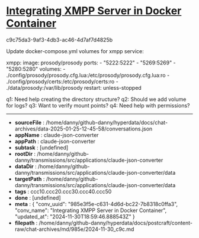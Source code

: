 # [Integrating XMPP Server in Docker Container](https://claude.ai/chat/985e3f5e-c631-4d6d-bc22-7b8318c0ffa3)

c9c75da3-9af3-4db3-ac46-4d7af7d4825b

 Update docker-compose.yml volumes for xmpp service:

<antArtifact identifier="docker-compose" type="application/vnd.ant.code" language="yaml" title="Updated Docker Compose">
  xmpp:
    image: prosody/prosody
    ports:
      - "5222:5222"
      - "5269:5269"
      - "5280:5280"
    volumes:
      - ./config/prosody/prosody.cfg.lua:/etc/prosody/prosody.cfg.lua:ro
      - ./config/prosody/certs:/etc/prosody/certs:ro
      - ./data/prosody:/var/lib/prosody
    restart: unless-stopped
</antArtifact>

q1: Need help creating the directory structure?
q2: Should we add volume for logs?
q3: Want to verify mount points?
q4: Need help with permissions?

---

* **sourceFile** : /home/danny/github-danny/hyperdata/docs/chat-archives/data-2025-01-25-12-45-58/conversations.json
* **appName** : claude-json-converter
* **appPath** : claude-json-converter
* **subtask** : [undefined]
* **rootDir** : /home/danny/github-danny/transmissions/src/applications/claude-json-converter
* **dataDir** : /home/danny/github-danny/transmissions/src/applications/claude-json-converter/data
* **targetPath** : /home/danny/github-danny/transmissions/src/applications/claude-json-converter/data
* **tags** : ccc10.ccc20.ccc30.ccc40.ccc50
* **done** : [undefined]
* **meta** : {
  "conv_uuid": "985e3f5e-c631-4d6d-bc22-7b8318c0ffa3",
  "conv_name": "Integrating XMPP Server in Docker Container",
  "updated_at": "2024-11-30T18:59:46.888543Z"
}
* **filepath** : /home/danny/github-danny/hyperdata/docs/postcraft/content-raw/chat-archives/md/985e/2024-11-30_c9c.md